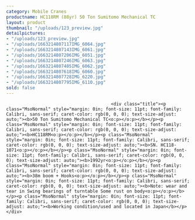 ```yaml
---
category: Mobile Cranes
productname: HC118RM (88yr) 50 Ton Sumitomo Mechanical TC
layout: product
thumbnail: "/uploads/123_preview.jpg"
detailpictures:
- "/uploads/123_preview.jpg"
- "/uploads/1663214807117IMG_6064.jpg"
- "/uploads/1663214807143IMG_6061.jpg"
- "/uploads/1663214807206IMG_6051.jpg"
- "/uploads/1663214807246IMG_6063.jpg"
- "/uploads/1663214807405IMG_6062.jpg"
- "/uploads/1663214807618IMG_6060.jpg"
- "/uploads/1663214807728IMG_6220.jpg"
- "/uploads/1663214807795IMG_6110.jpg"
sold: false
---
```


                                            <div class="title"><p class="MsoNormal" style="margin: 0in; font-size: 11pt; font-family: Calibri, sans-serif; caret-color: rgb(0, 0, 0); text-size-adjust: auto;"><b>50 Ton Sumitomo Mechanical TC<o:p></o:p></b></p><p class="MsoNormal" style="margin: 0in; font-size: 11pt; font-family: Calibri, sans-serif; caret-color: rgb(0, 0, 0); text-size-adjust: auto;"><b>HC118RM<o:p></o:p></b></p><p class="MsoNormal" style="margin: 0in; font-size: 11pt; font-family: Calibri, sans-serif; caret-color: rgb(0, 0, 0); text-size-adjust: auto;"><b>SN. HC118-1071<o:p></o:p></b></p><p class="MsoNormal" style="margin: 0in; font-size: 11pt; font-family: Calibri, sans-serif; caret-color: rgb(0, 0, 0); text-size-adjust: auto;"><b>1992yr<o:p></o:p></b></p><p class="MsoNormal" style="margin: 0in; font-size: 11pt; font-family: Calibri, sans-serif; caret-color: rgb(0, 0, 0); text-size-adjust: auto;"><b>38m boom + Hooks<o:p></o:p></b></p><p class="MsoNormal" style="margin: 0in; font-size: 11pt; font-family: Calibri, sans-serif; caret-color: rgb(0, 0, 0); text-size-adjust: auto;"><b>Note: wear and tear in Swing bearings of turntable Some rust on body<o:p></o:p></b></p><p class="MsoNormal" style="margin: 0in; font-size: 11pt; font-family: Calibri, sans-serif; caret-color: rgb(0, 0, 0); text-size-adjust: auto;"><b>Working condition/used and located in Japan</b></p></div>


